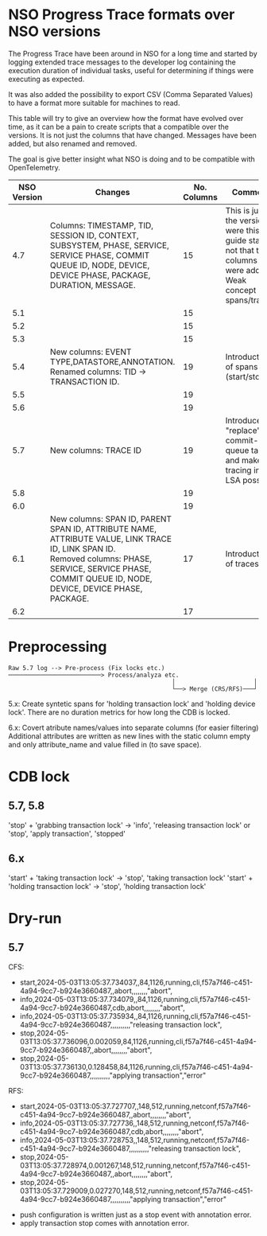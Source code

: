 # NSO Progress Trace formats over NSO versions

The Progress Trace have been around in NSO for a long time and started by logging extended trace messages to the developer log containing the execution duration of individual tasks, useful for determining if things were executing as expected.

It was also added the possibility to export CSV (Comma Separated Values) to have a format more suitable for machines to read.

This table will try to give an overview how the format have evolved over time, as it can be a pain to create scripts that a compatible over the versions. It is not just the columns that have changed. Messages have been added, but also renamed and removed.

The goal is give better insight what NSO is doing and to be compatible with OpenTelemetry.

| NSO Version | Changes                                                                                                                                                                                                       | No. Columns | Comment                                                                                                  |
| ----------- | ------------------------------------------------------------------------------------------------------------------------------------------------------------------------------------------------------------- | ----------- | -------------------------------------------------------------------------------------------------------- |
| 4.7         | Columns: TIMESTAMP, TID, SESSION ID, CONTEXT, SUBSYSTEM, PHASE, SERVICE, SERVICE PHASE, COMMIT QUEUE ID, NODE, DEVICE, DEVICE PHASE, PACKAGE, DURATION, MESSAGE.                                              | 15          | This is just the version were this guide start, not that the columns were added. Weak concept of spans/traces. |
| 5.1         |                                                                                                                                                                                                               | 15          |                                                                                                          |
| 5.2         |                                                                                                                                                                                                               | 15          |                                                                                                          |
| 5.3         |                                                                                                                                                                                                               | 15          |                                                                                                          |
| 5.4         | New columns: EVENT TYPE,DATASTORE,ANNOTATION.<br>Renamed columns: TID -> TRANSACTION ID.                                                                                                                      | 19          | Introduction of spans (start/stop)                                                                       |
| 5.5         |                                                                                                                                                                                                               | 19          |                                                                                                          |
| 5.6         |                                                                                                                                                                                                               | 19          |                                                                                                          |
| 5.7         | New columns: TRACE ID                                                                                                                                                                                         | 19          | Introduced to "replace" commit-queue tag and make tracing in LSA possible.                               |
| 5.8         |                                                                                                                                                                                                               | 19          |                                                                                                          |
| 6.0         |                                                                                                                                                                                                               | 19          |                                                                                                          |
| 6.1         | New columns: SPAN ID, PARENT SPAN ID, ATTRIBUTE NAME, ATTRIBUTE VALUE, LINK TRACE ID, LINK SPAN ID.<br> Removed columns: PHASE, SERVICE, SERVICE PHASE, COMMIT QUEUE ID, NODE, DEVICE, DEVICE PHASE, PACKAGE. | 17          | Introduction of traces.                                                                                                         |
| 6.2         |                                                                                                                                                                                                               | 17          |                                                                                                          |



# Preprocessing
```
Raw 5.7 log --> Pre-process (Fix locks etc.) ──────────────────────────> Process/analyza etc.
                                              │                      │
                                              └──> Merge (CRS/RFS)───┘  
```

5.x: Create syntetic spans for 'holding transaction lock' and 'holding device lock'.
     There are no duration metrics for how long the CDB is locked.
     
6.x: Covert atribute names/values into separate columns (for easier filtering)
     Additional attributes are written as new lines with the static column empty and only attribute_name and value filled in (to save space).



# CDB lock

## 5.7, 5.8

'stop' + 'grabbing transaction lock' -> 'info', 'releasing transaction lock' or 'stop', 'apply transaction', 'stopped'


## 6.x

'start' + 'taking transaction lock' -> 'stop', 'taking transaction lock'
'start' + 'holding transaction lock' -> 'stop', 'holding transaction lock'



# Dry-run

## 5.7

CFS:
- start,2024-05-03T13:05:37.734037,,84,1126,running,cli,f57a7f46-c451-4a94-9cc7-b924e3660487,,abort,,,,,,,,"abort",
- info,2024-05-03T13:05:37.734079,,84,1126,running,cli,f57a7f46-c451-4a94-9cc7-b924e3660487,cdb,abort,,,,,,,,"abort",
- info,2024-05-03T13:05:37.735934,,84,1126,running,cli,f57a7f46-c451-4a94-9cc7-b924e3660487,,,,,,,,,,"releasing transaction lock",
- stop,2024-05-03T13:05:37.736096,0.002059,84,1126,running,cli,f57a7f46-c451-4a94-9cc7-b924e3660487,,abort,,,,,,,,"abort",
- stop,2024-05-03T13:05:37.736130,0.128458,84,1126,running,cli,f57a7f46-c451-4a94-9cc7-b924e3660487,,,,,,,,,,"applying transaction","error"

RFS:
- start,2024-05-03T13:05:37.727707,,148,512,running,netconf,f57a7f46-c451-4a94-9cc7-b924e3660487,,abort,,,,,,,,"abort",
- info,2024-05-03T13:05:37.727736,,148,512,running,netconf,f57a7f46-c451-4a94-9cc7-b924e3660487,cdb,abort,,,,,,,,"abort",
- info,2024-05-03T13:05:37.728753,,148,512,running,netconf,f57a7f46-c451-4a94-9cc7-b924e3660487,,,,,,,,,,"releasing transaction lock",
- stop,2024-05-03T13:05:37.728974,0.001267,148,512,running,netconf,f57a7f46-c451-4a94-9cc7-b924e3660487,,abort,,,,,,,,"abort",
- stop,2024-05-03T13:05:37.729009,0.027270,148,512,running,netconf,f57a7f46-c451-4a94-9cc7-b924e3660487,,,,,,,,,,"applying transaction","error"

* push configuration is written just as a stop event with annotation error.
* apply transaction stop comes with annotation error.